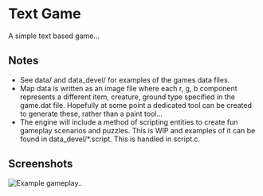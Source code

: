 # Text Game
A simple text based game...

## Notes
- See data/ and data_devel/ for examples of the games data files.
- Map data is written as an image file where each r, g, b component represents a different item, creature, ground type specified in the game.dat file. Hopefully at some point a dedicated tool can be created to generate these, rather than a paint tool...
- The engine will include a method of scripting entities to create fun gameplay scenarios and puzzles. This is WIP and examples of it can be found in data_devel/*.script. This is handled in script.c.

## Screenshots
![Example gameplay..](screenshots/game.png)
